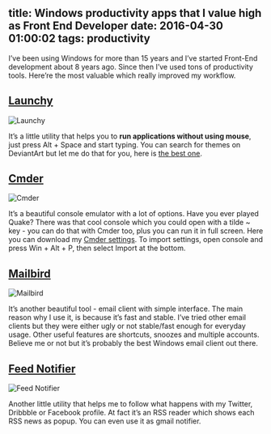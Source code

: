 title: Windows productivity apps that I value high as Front End Developer
date: 2016-04-30 01:00:02
tags: productivity
---

I’ve been using Windows for more than 15 years and I’ve started Front-End development about 8 years ago. Since then I’ve used tons of productivity tools. Here’re the most valuable which really improved my workflow.


## [Launchy](http://www.launchy.net/)
![Launchy](./launchy.png)

It’s a little utility that helps you to <b>run applications without using mouse</b>, just press Alt + Space and start typing. You can search for themes on DeviantArt but let me do that for you, here is [the best one](http://cathycatchy.deviantart.com/art/FCOAR-Launchy-447667328).

## [Cmder](http://cmder.net/)
![Cmder](./cmder.png)

It’s a beautiful console emulator with a lot of options. Have you ever played Quake? There was that cool console which you could open with a tilde ~  key - you can do that with Cmder too, plus you can run it in full screen. Here you can download my [Cmder settings](./cmder-settings.xml). To import settings, open console and press Win + Alt + P, then select Import at the bottom.


## [Mailbird](https://www.getmailbird.com/)
![Mailbird](./mailbird.png)

It’s another beautiful tool - email client with simple interface. The main reason why I use it, is because it’s fast and stable. I’ve tried other email clients but they were either ugly or not stable/fast enough for everyday usage. Other useful features are shortcuts, snoozes and multiple accounts. Believe me or not but it’s probably the best Windows email client out there.


## [Feed Notifier](https://www.feednotifier.com/)
![Feed Notifier](./feed-notifier.png)

Another little utility that helps me to follow what happens with my Twitter, Dribbble or Facebook profile. At fact it’s an RSS reader which shows each RSS news as popup.  You can even use it as gmail notifier.
